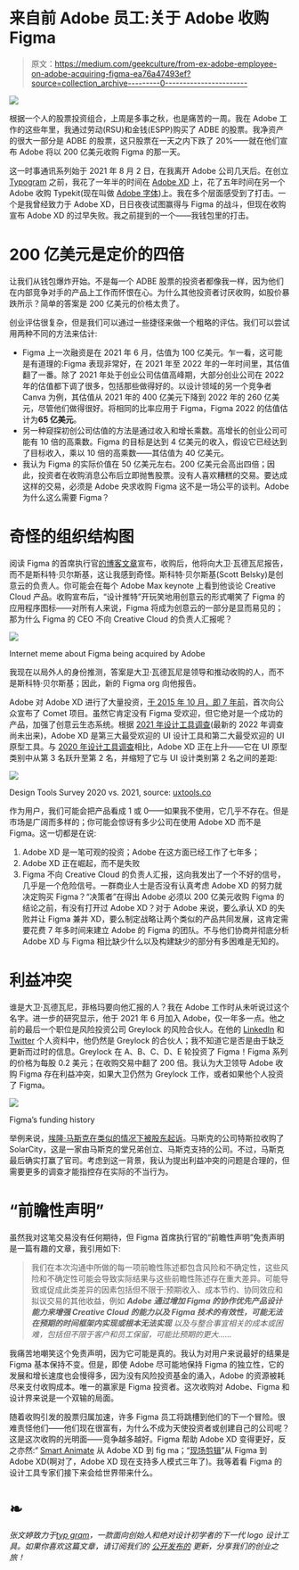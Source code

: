 # 来自前 Adobe 员工:关于 Adobe 收购 Figma

> 原文：<https://medium.com/geekculture/from-ex-adobe-employee-on-adobe-acquiring-figma-ea76a47493ef?source=collection_archive---------0----------------------->

![](img/e8c3c67732873d9d32d88e4916a23dab.png)

根据一个人的股票投资组合，上周是多事之秋，也是痛苦的一周。我在 Adobe 工作的这些年里，我通过劳动(RSU)和金钱(ESPP)购买了 ADBE 的股票。我净资产的很大一部分是 ADBE 的股票，这只股票在一天之内下跌了 20%——就在他们宣布 Adobe 将以 200 亿美元收购 Figma 的那一天。

这一时事通讯系列始于 2021 年 8 月 2 日，在我离开 Adobe 公司几天后。在创立 [Typogram](https://typogram.co/) 之前，我花了一年半的时间在 [Adobe XD](https://www.adobe.com/products/xd.html) 上，花了五年时间在另一个 Adobe 收购 Typekit(现在叫做 [Adobe 字体](https://fonts.adobe.com/))上。我在多个层面感受到了打击。一个是我曾经致力于 Adobe XD，日日夜夜试图赢得与 Figma 的战斗，但现在收购宣布 Adobe XD 的过早失败。我之前提到的一个——我钱包里的打击。

# 200 亿美元是定价的四倍

让我们从钱包爆炸开始。不是每一个 ADBE 股票的投资者都像我一样，因为他们在内部竞争对手的产品上工作而怀恨在心。为什么其他投资者讨厌收购，如股价暴跌所示？简单的答案是 200 亿美元的价格太贵了。

创业评估很复杂，但是我们可以通过一些捷径来做一个粗略的评估。我们可以尝试用两种不同的方法来估计:

*   Figma 上一次融资是在 2021 年 6 月，估值为 100 亿美元。乍一看，这可能是有道理的:Figma 表现非常好，在 2021 年至 2022 年的一年时间里，其估值翻了一番。除了 2021 年处于创业公司估值高峰期，大部分创业公司在 2022 年的估值都下调了很多，包括那些做得好的。以设计领域的另一个竞争者 Canva 为例，其估值从 2021 年的 400 亿美元下降到 2022 年的 260 亿美元，尽管他们做得很好。将相同的比率应用于 Figma，Figma 2022 的估值估计为**65 亿美元**。
*   另一种窥探初创公司估值的方法是通过收入和增长乘数。高增长的创业公司可能有 10 倍的高乘数。Figma 的目标是达到 4 亿美元的收入，假设它已经达到了目标收入，乘以 10 倍的高乘数——其估值为 40 亿美元。
*   我认为 Figma 的实际价值在 50 亿美元左右。200 亿美元会高出四倍；因此，投资者在收购消息公布后立即抛售股票。没有人喜欢糟糕的交易。要达成这样的交易，必须是 Adobe 央求收购 Figma 这不是一场公平的谈判。Adobe 为什么这么需要 Figma？

# 奇怪的组织结构图

阅读 Figma 的首席执行官[的博客文章](https://www.figma.com/blog/a-new-collaboration-with-adobe/)宣布，收购后，他将向大卫·瓦德瓦尼报告，而不是斯科特·贝尔斯基，这让我感到奇怪。斯科特·贝尔斯基(Scott Belsky)是创意云的负责人。你可能会在每个 Adobe Max keynote 上看到他谈论 Creative Cloud 产品。收购宣布后，“设计推特”开玩笑地用创意云的形式嘲笑了 Figma 的应用程序图标——对所有人来说，Figma 将成为创意云的一部分是显而易见的；那为什么 Figma 的 CEO 不向 Creative Cloud 的负责人汇报呢？

![](img/b5087257f29b93c6f52d1c7c18330dbc.png)

Internet meme about Figma being acquired by Adobe

我现在以局外人的身份推测，答案是大卫·瓦德瓦尼是领导和推动收购的人，而不是斯科特·贝尔斯基；因此，新的 Figma org 向他报告。

Adobe 对 Adobe XD 进行了大量投资，[于 2015 年 10 月，即 7 年前](https://blog.adobe.com/en/publish/2015/10/05/introducing-project-comet-a-new-tool-for-designing-and-prototyping-user-experiences)，首次向公众宣布了 Comet 项目。虽然它肯定没有 Figma 受欢迎，但它绝对是一个成功的产品，加强了创意云生态系统。根据 [2021 年设计工具调查](https://uxtools.co/survey-2021/)(最新的 2022 年调查尚未出来)，Adobe XD 是第三大最受欢迎的 UI 设计工具和第二大最受欢迎的 UI 原型工具。与 [2020 年设计工具调查](https://uxtools.co/survey-2020/#ui-design)相比，Adobe XD 正在上升——它在 UI 原型类别中从第 3 名跃升至第 2 名，并缩短了它与 UI 设计类别第 2 名之间的差距:

![](img/00d4beb898e131f676774b4972a85f05.png)

Design Tools Survey 2020 vs. 2021, source: [uxtools.co](https://uxtools.co/survey-2021/)

作为用户，我们可能会把产品看成 1 或 0——如果我不使用，它几乎不存在。但是市场是广阔而多样的；你可能会惊讶有多少公司在使用 Adobe XD 而不是 Figma。这一切都是在说:

1.  Adobe XD 是一笔可观的投资；Adobe 在这方面已经工作了七年多；
2.  Adobe XD 正在崛起，而不是失败
3.  Figma 不向 Creative Cloud 的负责人汇报，这向我发出了一个不好的信号，几乎是一个危险信号。一群商业人士是否没有认真考虑 Adobe XD 的努力就决定购买 Figma？“决策者”在得出 Adobe 必须以 200 亿美元收购 Figma 的结论之前，有没有打开过 Adobe XD？对于 Adobe 来说，要么承认 XD 的失败并让 Figma 兼并 XD，要么制定战略让两个类似的产品共同发展，这肯定需要花费 7 年多时间来建立 Adobe 的 Figma 的团队。不与他们协商并彻底分析 Adobe XD 与 Figma 相比缺少什么以及构建缺少的部分有多困难是无知的。

# 利益冲突

谁是大卫·瓦德瓦尼，菲格玛要向他汇报的人？我在 Adobe 工作时从未听说过这个名字。进一步的研究显示，他于 2021 年 6 月加入 Adobe，仅一年多一点。他之前的最后一个职位是风险投资公司 Greylock 的风险合伙人。在他的 [LinkedIn](https://www.linkedin.com/in/davidwadhwani/) 和 [Twitter](https://twitter.com/dwadhwani) 个人资料中，他仍然是 Greylock 的合伙人；我不知道它是否是由于缺乏更新而过时的信息。Greylock 在 A、B、C、D、E 轮投资了 Figma！Figma 系列的价格为每股 0.2 美元；在收购交易中翻了 200 倍。我认为大卫领导 Adobe 收购 Figma 存在利益冲突，如果大卫仍然为 Greylock 工作，或者如果他个人投资了 Figma。

![](img/6ba00f81ff219cc27dbd2708df63d317.png)

Figma’s funding history

举例来说，[埃隆·马斯克在类似的情况下被股东起诉](https://www.cnbc.com/2022/04/27/elon-musk-wins-shareholder-lawsuit-over-the-companys-2point6-billion-solarcity-acquisition.html)。马斯克的公司特斯拉收购了 SolarCity，这是一家由马斯克的堂兄弟创立、马斯克支持的公司。不过，马斯克最后确实打赢了官司。考虑到这一背景，我认为提出利益冲突的问题是合理的，但需要更多的调查才能指控存在实际的不当行为。

# “前瞻性声明”

虽然我对这笔交易没有任何期待，但 Figma 首席执行官的“前瞻性声明”免责声明是一篇有趣的文章，我引用如下:

> 我们在本次沟通中所做的每一项前瞻性陈述都包含风险和不确定性，这些风险和不确定性可能会导致实际结果与这些前瞻性陈述存在重大差异。可能导致或促成此类差异的因素包括但不限于:预期收入、成本节约、协同效应和拟议交易的其他收益，例如 ***Adobe 通过增加 Figma 的协作优先产品设计能力来增强 Creative Cloud 的能力以及 Figma 技术的有效性，可能无法在预期的时间框架内实现或根本无法实现*** *以及与整合事宜相关的成本或困难，包括但不限于客户和员工保留，可能比预期的更大……*

我痛苦地嘲笑这个免责声明，因为它可能是真的。我认为对用户来说最好的结果是 Figma 基本保持不变。但是，即使 Adobe 尽可能地保持 Figma 的独立性，它的发展和增长速度也会慢得多，因为没有风险投资基金的涌入，Adobe 的资源被耗尽来支付收购成本。唯一的赢家是 Figma 投资者。这次收购对 Adobe、Figma 和设计界来说是一个双输的局面。

随着收购引发的股票归属加速，许多 Figma 员工将跳槽到他们的下一个冒险。很难责怪他们——他们现在很富有，为什么不成为天使投资者或创建自己的公司呢？这是这次收购的光明面——竞争越多越好。Figma 帮助 Adobe XD 变得更好，反之亦然:“ [Smart Animate](https://help.figma.com/hc/en-us/articles/360039818874-Create-advanced-animations-with-smart-animate) 从 Adobe XD 到 fig ma；“[现场剪辑](https://www.youtube.com/watch?v=5JaQBWSB88w&ab_channel=AdobeCreativeCloud)”从 Figma 到 Adobe XD(啊对了，Adobe XD 现在支持多人模式三年了)。我等着看 Figma 的设计工具专家们接下来会给世界带来什么。

# ❧

*张文婷致力于*[*typ gram*](https://typogram.co/)*，一款面向创始人和绝对设计初学者的下一代 logo 设计工具。如果你喜欢这篇文章，请订阅我们的* [*公开发布的*](https://build.typogram.co/) *更新，分享我们的创业之旅！*